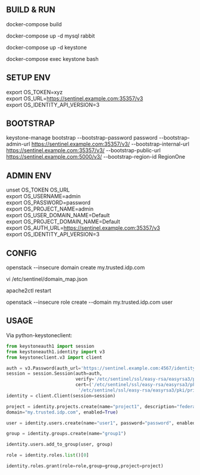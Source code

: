 ## BUILD & RUN 
docker-compose build

docker-compose up -d mysql rabbit

docker-compose up -d keystone

docker-compose exec keystone bash

## SETUP ENV

export OS_TOKEN=xyz  
export OS_URL=https://sentinel.example.com:35357/v3  
export OS_IDENTITY_API_VERSION=3  

## BOOTSTRAP

keystone-manage bootstrap --bootstrap-password password --bootstrap-admin-url https://sentinel.example.com:35357/v3/ --bootstrap-internal-url https://sentinel.example.com:35357/v3/   --bootstrap-public-url https://sentinel.example.com:5000/v3/ --bootstrap-region-id RegionOne

## ADMIN ENV

unset OS_TOKEN OS_URL  
export OS_USERNAME=admin  
export OS_PASSWORD=password  
export OS_PROJECT_NAME=admin  
export OS_USER_DOMAIN_NAME=Default  
export OS_PROJECT_DOMAIN_NAME=Default  
export OS_AUTH_URL=https://sentinel.example.com:35357/v3  
export OS_IDENTITY_API_VERSION=3  

## CONFIG

openstack --insecure domain create my.trusted.idp.com

vi /etc/sentinel/domain_map.json

apache2ctl restart

openstack --insecure role create --domain my.trusted.idp.com user

## USAGE

Via python-keystoneclient:  

```python
from keystoneauth1 import session
from keystoneauth1.identity import v3
from keystoneclient.v3 import client

auth = v3.Password(auth_url='https://sentinel.example.com:4567/identity/v3')
session = session.Session(auth=auth,
                          verify='/etc/sentinel/ssl/easy-rsa/easyrsa3/pki/ca.crt',
                          cert=('/etc/sentinel/ssl/easy-rsa/easyrsa3/pki/issued/127.0.0.1.crt',
                           '/etc/sentinel/ssl/easy-rsa/easyrsa3/pki/private/127.0.0.1.key'))
identity = client.Client(session=session)

project = identity.projects.create(name="project1", description="federated project",
domain="my.trusted.idp.com", enabled=True)

user = identity.users.create(name="user1", password="password", enabled=True)

group = identity.groups.create(name="group1")

identity.users.add_to_group(user, group)

role = identity.roles.list()[0] 

identity.roles.grant(role=role,group=group,project=project)
```
